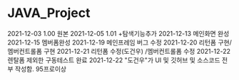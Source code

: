 # JAVA_Project
2021-12-03 1.00 원본 
2021-12-05 1.01 +탐색기능추가
2021-12-13 메인화면 완성
2021-12-15 멤버폼완성
2021-12-19 메인프레임 버그 수정
2021-12-20 리턴폼 구현/ 멤버컨트롤폼 구현
2021-12-21 리턴폼 수정(도건우) /멤버컨트롤폼 수정
2021-12-22 렌탈폼 제외한 구동테스트 완료 
2021-12-22 
"도건우"가 UI 및 깃허브 및 소스코드 전부 작성함. 95프로이상
